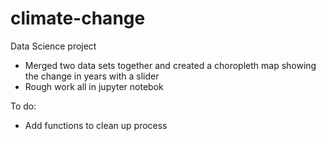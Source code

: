 # climate-change
Data Science project

- Merged two data sets together and created a choropleth map showing the change in years with a slider
- Rough work all in jupyter notebok

To do:
- Add functions to clean up process

